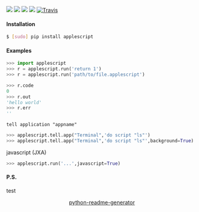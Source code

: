 <!--
https://pypi.org/project/readme-generator/
https://pypi.org/project/python-readme-generator/
-->

[![](https://img.shields.io/badge/OS-MacOS-blue.svg?longCache=True)]()
[![](https://img.shields.io/pypi/pyversions/applescript.svg?longCache=True)](https://pypi.org/project/applescript/)
[![](https://img.shields.io/pypi/v/applescript.svg?maxAge=3600)](https://pypi.org/project/applescript/)
[![](https://img.shields.io/badge/License-Unlicense-blue.svg?longCache=True)](https://unlicense.org/)
[![Travis](https://api.travis-ci.org/andrewp-as-is/applescript.py.svg?branch=master)](https://travis-ci.org/andrewp-as-is/applescript.py/)

#### Installation
```bash
$ [sudo] pip install applescript
```

#### Examples
```python
>>> import applescript
>>> r = applescript.run('return 1')
>>> r = applescript.run('path/to/file.applescript')

>>> r.code
0
>>> r.out
'hello world'
>>> r.err
''
```

`tell application "appname"`
```python
>>> applescript.tell.app("Terminal",'do script "ls"')
>>> applescript.tell.app("Terminal",'do script "ls"',background=True)
```

javascript (JXA)
```python
>>> applescript.run('...',javascript=True)
```

#### P.S.
test

<p align="center">
    <a href="https://pypi.org/project/python-readme-generator/">python-readme-generator</a>
</p>